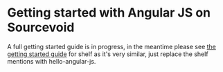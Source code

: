 # Getting started with Angular JS on Sourcevoid

A full getting started guide is in progress, in the meantime please see [the getting started guide](https://github.com/Sourcevoid/hello-shelf/blob/master/README.md) 
for shelf as it's very similar, just replace the shelf mentions with hello-angular-js.
